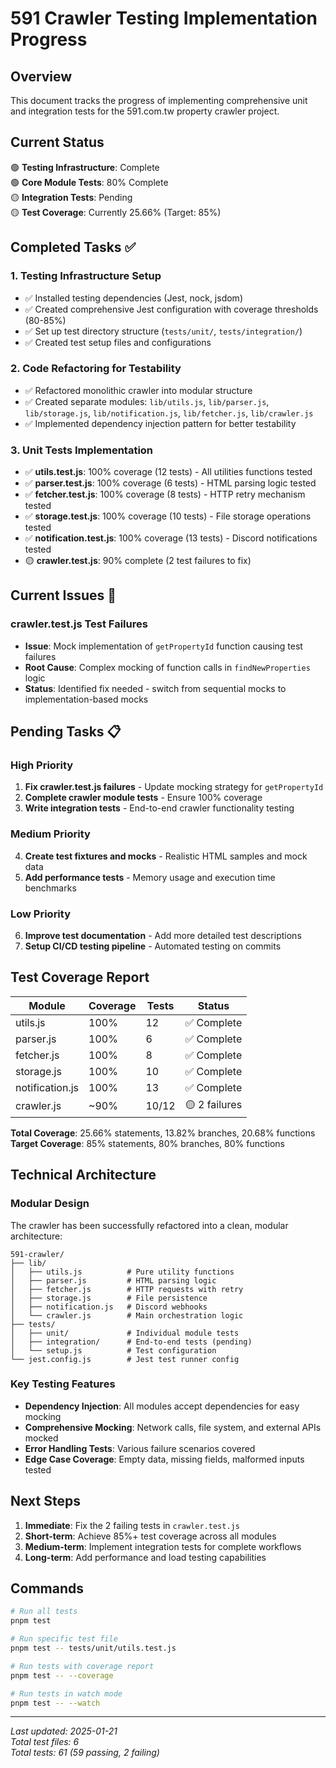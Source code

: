 # 591 Crawler Testing Implementation Progress

## Overview
This document tracks the progress of implementing comprehensive unit and integration tests for the 591.com.tw property crawler project.

## Current Status
🟢 **Testing Infrastructure**: Complete  
🟢 **Core Module Tests**: 80% Complete  
🟡 **Integration Tests**: Pending  
🟡 **Test Coverage**: Currently 25.66% (Target: 85%)

## Completed Tasks ✅

### 1. Testing Infrastructure Setup
- ✅ Installed testing dependencies (Jest, nock, jsdom)
- ✅ Created comprehensive Jest configuration with coverage thresholds (80-85%)
- ✅ Set up test directory structure (`tests/unit/`, `tests/integration/`)
- ✅ Created test setup files and configurations

### 2. Code Refactoring for Testability
- ✅ Refactored monolithic crawler into modular structure
- ✅ Created separate modules: `lib/utils.js`, `lib/parser.js`, `lib/storage.js`, `lib/notification.js`, `lib/fetcher.js`, `lib/crawler.js`
- ✅ Implemented dependency injection pattern for better testability

### 3. Unit Tests Implementation
- ✅ **utils.test.js**: 100% coverage (12 tests) - All utilities functions tested
- ✅ **parser.test.js**: 100% coverage (6 tests) - HTML parsing logic tested
- ✅ **fetcher.test.js**: 100% coverage (8 tests) - HTTP retry mechanism tested  
- ✅ **storage.test.js**: 100% coverage (10 tests) - File storage operations tested
- ✅ **notification.test.js**: 100% coverage (13 tests) - Discord notifications tested
- 🟡 **crawler.test.js**: 90% complete (2 test failures to fix)

## Current Issues 🔧

### crawler.test.js Test Failures
- **Issue**: Mock implementation of `getPropertyId` function causing test failures
- **Root Cause**: Complex mocking of function calls in `findNewProperties` logic
- **Status**: Identified fix needed - switch from sequential mocks to implementation-based mocks

## Pending Tasks 📋

### High Priority
1. **Fix crawler.test.js failures** - Update mocking strategy for `getPropertyId`
2. **Complete crawler module tests** - Ensure 100% coverage
3. **Write integration tests** - End-to-end crawler functionality testing

### Medium Priority  
4. **Create test fixtures and mocks** - Realistic HTML samples and mock data
5. **Add performance tests** - Memory usage and execution time benchmarks

### Low Priority
6. **Improve test documentation** - Add more detailed test descriptions
7. **Setup CI/CD testing pipeline** - Automated testing on commits

## Test Coverage Report

| Module | Coverage | Tests | Status |
|--------|----------|-------|---------|
| utils.js | 100% | 12 | ✅ Complete |
| parser.js | 100% | 6 | ✅ Complete |
| fetcher.js | 100% | 8 | ✅ Complete |
| storage.js | 100% | 10 | ✅ Complete |
| notification.js | 100% | 13 | ✅ Complete |
| crawler.js | ~90% | 10/12 | 🟡 2 failures |

**Total Coverage**: 25.66% statements, 13.82% branches, 20.68% functions  
**Target Coverage**: 85% statements, 80% branches, 80% functions

## Technical Architecture

### Modular Design
The crawler has been successfully refactored into a clean, modular architecture:

```
591-crawler/
├── lib/
│   ├── utils.js          # Pure utility functions
│   ├── parser.js         # HTML parsing logic
│   ├── fetcher.js        # HTTP requests with retry
│   ├── storage.js        # File persistence
│   ├── notification.js   # Discord webhooks
│   └── crawler.js        # Main orchestration logic
├── tests/
│   ├── unit/             # Individual module tests
│   ├── integration/      # End-to-end tests (pending)
│   └── setup.js          # Test configuration
└── jest.config.js        # Jest test runner config
```

### Key Testing Features
- **Dependency Injection**: All modules accept dependencies for easy mocking
- **Comprehensive Mocking**: Network calls, file system, and external APIs mocked
- **Error Handling Tests**: Various failure scenarios covered
- **Edge Case Coverage**: Empty data, missing fields, malformed inputs tested

## Next Steps

1. **Immediate**: Fix the 2 failing tests in `crawler.test.js`
2. **Short-term**: Achieve 85%+ test coverage across all modules  
3. **Medium-term**: Implement integration tests for complete workflows
4. **Long-term**: Add performance and load testing capabilities

## Commands

```bash
# Run all tests
pnpm test

# Run specific test file
pnpm test -- tests/unit/utils.test.js

# Run tests with coverage report
pnpm test -- --coverage

# Run tests in watch mode
pnpm test -- --watch
```

---
*Last updated: 2025-01-21*  
*Total test files: 6*  
*Total tests: 61 (59 passing, 2 failing)*